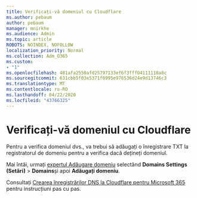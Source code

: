 ```yaml
---
title: Verificați-vă domeniul cu Cloudflare
ms.author: pebaum
author: pebaum
manager: mnirkhe
ms.audience: Admin
ms.topic: article
ROBOTS: NOINDEX, NOFOLLOW
localization_priority: Normal
ms.collection: Adm_O365
ms.custom:
- "1"
ms.openlocfilehash: 481afa2550afd25797133ef6f3fff04111118a8c
ms.sourcegitcommit: 631cbb5f03e5371f0995e976536d24e9d13746c3
ms.translationtype: MT
ms.contentlocale: ro-RO
ms.lasthandoff: 04/22/2020
ms.locfileid: "43766325"
---
```

# <a name="verify-your-domain-with-cloudflare"></a>Verificați-vă domeniul cu Cloudflare

Pentru a verifica domeniul dvs., va trebui să adăugați o înregistrare TXT la registratorul de domeniu pentru a verifica dacă dețineți domeniul. 

Mai întâi, urmați [expertul Adăugare domeniu](https://portal.office.com/adminportal/home#/Domains) selectând **Domains Settings (Setări)** \> **Domains**și apoi **Adăugați domeniu**.
  
Consultați [Crearea înregistrărilor DNS la Cloudflare pentru Microsoft 365](https://docs.microsoft.com/microsoft-365/admin/dns/create-dns-records-at-cloudflare) pentru instrucțiuni pas cu pas.
